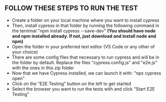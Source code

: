 ## FOLLOW THESE STEPS TO RUN THE TEST
- Create a folder on your local machine where you want to install cypress
- Then, install cypress in that folder by running the following command in the terminal 
  "npm install cypress --save-dev" 
  __(You should have node and npm installed already. If not, just download and install node and npm)__
- Open the folder in your preferred text editor (VS Code or any other of your choice)
- There are some config files that necessary to run cypress and will be in the folder by default. Replace the files "cypress.config.js" and "e2e.js" with the ones in this zip folder
- Now that we have Cypress installed, we can launch it with:
  "npx cypress open"
- Click on the “E2E Testing” button on the left to get started
- Select the browser you want to run the tests with and click "Start E2E Testing" 
